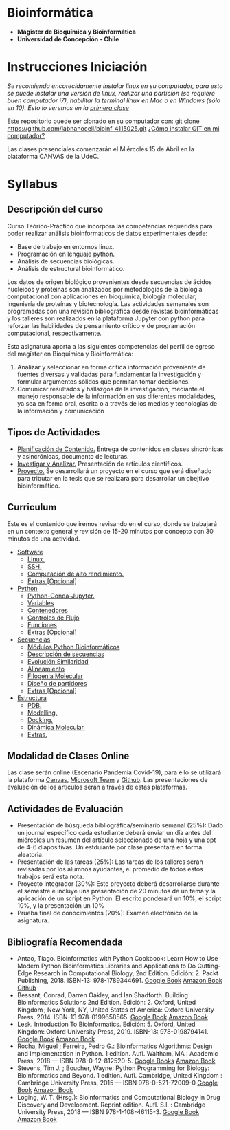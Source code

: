 # Bioinformática
- **Mágister de Bioquímica y Bioinformática**
- **Universidad de Concepción - Chile**

# Instrucciones Iniciación
*Se recomienda encarecidamente instalar linux en su computador, para esto se puede instalar una versión de linux, realizar una partición (se requiere buen computador i7), habilitar la terminal linux en Mac o en Windows (sólo en 10). Esto lo veremos en la [primera clase](Linux.md/#Linux)*

Este repositorio puede ser clonado en su computador con:
git clone https://github.com/labnanocell/bioinf_4115025.git
[¿Cómo instalar GIT en mi computador?](https://git-scm.com/book/es/v2/Inicio---Sobre-el-Control-de-Versiones-Instalaci%C3%B3n-de-Git)


Las clases presenciales comenzarán el Miércoles 15 de Abril en la plataforma CANVAS de la UdeC.

# Syllabus

## Descripción del curso
Curso Teórico-Práctico que incorpora las competencias requeridas para poder realizar análisis bioinformáticos de datos experimentales desde: 

* Base de trabajo en entornos linux.
* Programación en lenguaje python.
* Análisis de secuencias biológicas. 
* Análisis de estructural bioinformático.

Los datos de origen biológico provenientes desde secuencias de ácidos nucleicos y proteínas son analizados por metodologías de la biología computacional con aplicaciones en bioquímica, biología molecular, ingeniería de proteínas y biotecnología. Las actividades semanales son programadas con una revisión bibliográfica desde revistas bioinformáticas y los talleres son realizados en la plataforma Jupyter con python para reforzar las habilidades de pensamiento crítico y de programación computacional, respectivamente.

Esta asignatura aporta a las siguientes competencias del perfil de egreso del magíster en Bioquímica y Bioinformática:

1. Analizar y seleccionar en forma crítica información proveniente de fuentes diversas y validadas para fundamentar la investigación y formular argumentos sólidos que permitan tomar decisiones. 
2.	Comunicar resultados y hallazgos de la investigación, mediante el manejo responsable de la información en sus diferentes modalidades, ya sea en forma oral, escrita o a través de los medios y tecnologías de la información y comunicación

## Tipos de Actividades

* [Planificación de Contenido.](#curriculum) Entrega de contenidos en clases sincrónicas y asincrónicas, documento de lecturas.
* [Investigar y Analizar.](Journal.md) Presentación de artículos científicos.
* [Proyecto.](Project.md) Se desarrollará un proyecto en el curso que será diseñado para tributar en la tesis que se realizará para desarrollar un obejtivo bioinformático.

## Curriculum

Este es el contenido que iremos revisando en el curso, donde se trabajará en un contexto general y revisión de 15-20 minutos por concepto con 30 minutos de una actividad. 

- [Software](Linux.md#entorno-de-sistema-operativo)
  * [Linux.](Linux.md#linux)
  * [SSH.](Linux.md#ssh)
  * [Computación de alto rendimiento.](Linux.md#computaci-n-de-alto-rendimiento)
  * [Extras [Opcional]](Linux.md#extras--opcional-)
- [Python](Python.md#python)
  * [Python-Conda-Jupyter.](Python.md#python-conda-jupyter)
  * [Variables](Python.md#variables)
  * [Contenedores](Python.md#contenedores)
  * [Controles de Flujo](Python.md#controles-de-flujo)
  * [Funciones](Python.md#funciones)
  * [Extras [Opcional]](Python.md#extras)
- [Secuencias](Sequences.md#secuencias)
  * [Módulos Python Bioinformáticos](Sequences.md#m-dulos-python-bioinform-ticos)
  * [Descripción de secuencias](Sequences.md#descripci-n-de-secuencias)
  * [Evolución Similaridad](Sequences.md#evoluci-n-similaridad)
  * [Alineamiento](Sequences.md#alineamiento)
  * [Filogenia Molecular](Sequences.md#filogenia-molecular)
  * [Diseño de partidores](Sequences.md#dise-o-de-partidores)
  * [Extras [Opcional]](Sequences.md#extras)
- [Estructura](Estructures.md#estructura)
  * [PDB.](Estructures.md#pdb)
  * [Modelling.](Estructures.md#modelling)
  * [Docking.](Estructures.md#docking)
  * [Dinámica Molecular.](Estructures.md#din-mica-molecular)
  * [Extras.](Estructures.md#extras)

## Modalidad de Clases Online

Las clase serán online (Escenario Pandemia Covid-19), para ello se utilizará la plataforma [Canvas](https://www.instructure.com/canvas/es), [Microsoft Team](https://www.microsoft.com/es-es/education/products/teams) y [Github](https://github.com/). Las presentaciones de evaluación de los artículos serán a través de estas plataformas.

## Actividades de Evaluación

* Presentación de búsqueda bibliográfica/seminario semanal (25%): Dado un journal específico cada estudiante deberá enviar un día antes del miércoles un resumen del artículo seleccionado de una hoja y una ppt de 4-6 diapositivas. Un estduiante por clase presentará en forma aleatoria.
* Presentación de las tareas (25%): Las tareas de los talleres serán revisadas por los alumnos ayudantes, el promedio de todos estos trabajos será esta nota.
* Proyecto integrador (30%): Este proyecto deberá desarrollarse durante el semestre e incluye una presentación de 20 minutos de un tema y la aplicación de un script en Python. El escrito ponderará un 10%, el script 10%, y la presentación un 10%
* Prueba final de conocimientos (20%): Examen electrónico de la asignatura.

## Bibliografía Recomendada

*	Antao, Tiago. Bioinformatics with Python Cookbook: Learn How to Use Modern Python Bioinformatics Libraries and Applications to Do Cutting-Edge Research in Computational Biology, 2nd Edition. Edición: 2. Packt Publishing, 2018. ISBN-13: 978-1789344691. [Google Book](https://books.google.cl/books?id=ii59DwAAQBAJ&printsec=frontcover) [Amazon Book](https://www.amazon.com/-/es/Tiago-Antao-ebook/dp/B07FNYFS9V) [Github](https://github.com/PacktPublishing/Bioinformatics-with-Python-Cookbook-Second-Edition) 
*	Bessant, Conrad, Darren Oakley, and Ian Shadforth. Building Bioinformatics Solutions 2nd Edition. Edición: 2. Oxford, United Kingdom ; New York, NY, United States of America: Oxford University Press, 2014. ISBN-13 978-0199658565. [Google Book](https://books.google.cl/books?id=vkueAgAAQBAJ&printsec=frontcover) [Amazon Book](https://www.amazon.com/Building-Bioinformatics-Solutions-Conrad-Bessant/dp/0199658560)
*	Lesk. Introduction To Bioinformatics. Edición: 5. Oxford, United Kingdom: Oxford University Press, 2019. ISBN-13: 978-0198794141. [Google Book](https://books.google.cl/books?id=xYmcAQAAQBAJ&printsec=frontcover) [Amazon Book](https://www.amazon.com/-/es/Lesk/dp/0198794142)
*	Rocha, Miguel ; Ferreira, Pedro G.: Bioinformatics Algorithms: Design and Implementation in Python. 1 edition. Aufl. Waltham, MA : Academic Press, 2018 — ISBN 978-0-12-812520-5. [Google Books](https://books.google.cl/books?id=rkc1DwAAQBAJ&printsec=frontcover) [Amazon Book](https://www.amazon.com/-/es/Miguel-Rocha/dp/0128125209)
*	Stevens, Tim J. ; Boucher, Wayne: Python Programming for Biology: Bioinformatics and Beyond. 1 edition. Aufl. Cambridge, United Kingdom : Cambridge University Press, 2015 — ISBN 978-0-521-72009-0 [Google Book](https://books.google.cl/books?id=oQNoBgAAQBAJ&printsec=frontcover) [Amazon Book](https://www.amazon.com/-/es/Tim-J-Stevens-ebook/dp/B00SYVZ3WC/ref=sr_1_1?__mk_es_US=%C3%85M%C3%85%C5%BD%C3%95%C3%91&dchild=1&keywords=Python+Programming+for+Biology%3A+Bioinformatics+and+Beyond&qid=1586376277&s=books&sr=1-1)
*	Loging, W. T. (Hrsg.): Bioinformatics and Computational Biology in Drug Discovery and Development. Reprint edition. Aufl. S.l. : Cambridge University Press, 2018 — ISBN 978-1-108-46115-3. [Google Book](https://books.google.cl/books?id=6Bd-CwAAQBAJ&printsec=frontcover) [Amazon Book](https://www.amazon.com/-/es/William-T-Loging-ebook/dp/B01B1G83SM/ref=sr_1_1?__mk_es_US=%C3%85M%C3%85%C5%BD%C3%95%C3%91&dchild=1&keywords=Bioinformatics+and+Computational+Biology+in+Drug+Discovery+and+Development&qid=1586376386&s=books&sr=1-1)